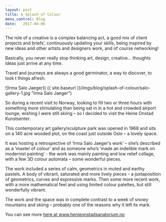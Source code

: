 ```yaml
---
layout: post
title: A Splash of Colour
menu_control: Blog
date:   2017-04-06
---
```


The role of a creative is a complex balancing act, a good mix of client projects and briefs’, continuously updating your skills, being inspired by new ideas and other artists and designers work, and of course networking!

Basically, you never really stop thinking art, design, creative… thoughts ideas just arrive at any time.

Travel and journeys are always a good germinator, a way to discover, to look t things afresh.

![Irma Salo Jaeger]( {{ site.baseurl }}/imgs/blog/splash-of-colour/salo-gallery-1.jpg "Irma Salo Jaeger")

So during a recent visit to Norway, looking to fill two or three hours with something more stimulating than being sat in in a hot and crowded airport lounge, wishing I were still skiing – so I decided to visit the Heine Onstad Kunstsenter. 

This contemporary art gallery/sculpture park was opened in 1968 and sits on a 140 acre wooded plot, on the coast just outside Oslo – a lovely space.

It was hosting a retrospective of ‘Irma Salo Jaeger’s work’ – she’s described as a ‘master of colour’ and as someone who’s ‘made an indelible mark on modernist painting’ - the work was mainly painting and low relief collage, with a few 3D colour automata – some wonderful pieces.

The work included a series of calm, geometrics in muted and earthy pastels.
A body of vibrant, saturated and more lively pieces - a juxtaposition of geometrics, curves and expressive marks. Then some more recent work, with a more mathematical feel and using limited colour palettes, but still wonderfully vibrant.

The work and the space was in complete contrast to a week of snowy mountains and skiing – probably one of the reasons why it left its mark.

You can see more <a href="http://henieonstadsanatorium.no" target="_blank" class="highlight-link">here at www.henieonstadsanatorium.no </a>